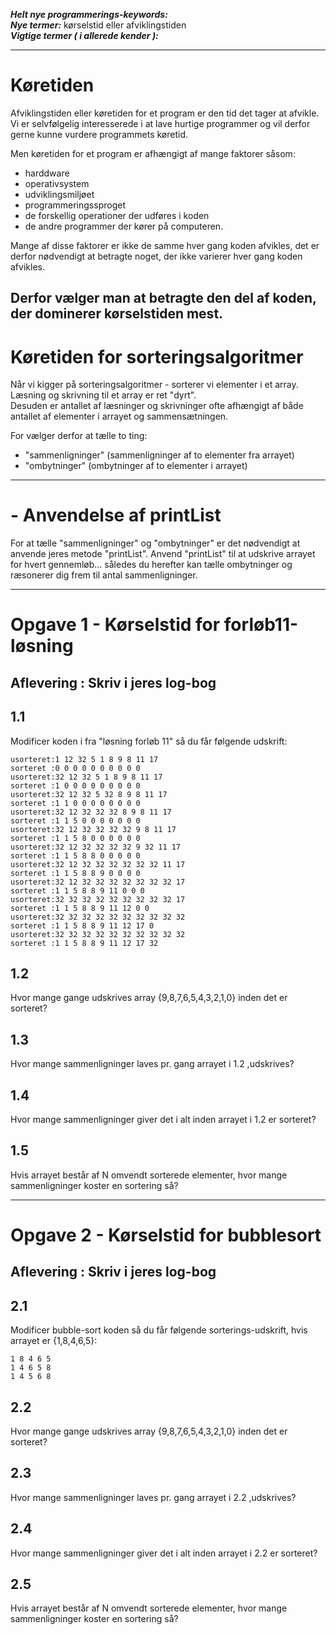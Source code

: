 ***Helt nye programmerings-keywords:***         
***Nye termer:***  kørselstid eller afviklingstiden    
***Vigtige termer ( i allerede kender ):***

---------------------------------------------------------
# Køretiden

Afviklingstiden eller køretiden for et program er den tid det tager at afvikle.   
Vi er selvfølgelig interesserede i at lave hurtige programmer og vil derfor gerne kunne vurdere programmets køretid.    

Men køretiden for et program er afhængigt af mange faktorer såsom:
- harddware
- operativsystem
- udviklingsmiljøet
- programmeringssproget
- de forskellig operationer der udføres i koden
- de andre programmer der kører på computeren.   

Mange af disse faktorer er ikke de samme hver gang koden afvikles, det er derfor nødvendigt at betragte noget, der ikke varierer hver gang koden afvikles.    

Derfor vælger man at betragte den del af koden, der dominerer kørselstiden mest.
---------------------------------------------------------
# Køretiden for sorteringsalgoritmer

Når vi kigger på sorteringsalgoritmer - sorterer vi elementer i et array.    
Læsning og skrivning til et array er ret "dyrt".   
Desuden er antallet af læsninger og skrivninger ofte afhængigt af både antallet af elementer i arrayet og sammensætningen.    

For vælger derfor at tælle to ting:
- "sammenligninger" (sammenligninger af to elementer fra arrayet)
- "ombytninger" (ombytninger af to elementer i arrayet)
---------------------------------------------------------
# - Anvendelse af printList

For at tælle "sammenligninger" og "ombytninger" er det nødvendigt at anvende jeres metode "printList".
Anvend "printList" til at udskrive arrayet for hvert gennemløb... således du herefter kan tælle ombytninger og ræsonerer dig frem til antal sammenligninger.

---------------------------------------------------------

# Opgave 1 - Kørselstid for forløb11-løsning
## Aflevering : Skriv i jeres log-bog

## 1.1
Modificer koden i fra "løsning forløb 11" så du får følgende udskrift:
```
usorteret:1 12 32 5 1 8 9 8 11 17
sorteret :0 0 0 0 0 0 0 0 0 0
usorteret:32 12 32 5 1 8 9 8 11 17
sorteret :1 0 0 0 0 0 0 0 0 0
usorteret:32 12 32 5 32 8 9 8 11 17
sorteret :1 1 0 0 0 0 0 0 0 0
usorteret:32 12 32 32 32 8 9 8 11 17
sorteret :1 1 5 0 0 0 0 0 0 0
usorteret:32 12 32 32 32 32 9 8 11 17
sorteret :1 1 5 8 0 0 0 0 0 0
usorteret:32 12 32 32 32 32 9 32 11 17
sorteret :1 1 5 8 8 0 0 0 0 0
usorteret:32 12 32 32 32 32 32 32 11 17
sorteret :1 1 5 8 8 9 0 0 0 0
usorteret:32 12 32 32 32 32 32 32 32 17
sorteret :1 1 5 8 8 9 11 0 0 0
usorteret:32 32 32 32 32 32 32 32 32 17
sorteret :1 1 5 8 8 9 11 12 0 0
usorteret:32 32 32 32 32 32 32 32 32 32
sorteret :1 1 5 8 8 9 11 12 17 0
usorteret:32 32 32 32 32 32 32 32 32 32
sorteret :1 1 5 8 8 9 11 12 17 32
```
## 1.2
Hvor mange gange udskrives array {9,8,7,6,5,4,3,2,1,0} inden det er sorteret?
## 1.3
Hvor mange sammenligninger laves pr. gang arrayet i 1.2 ,udskrives?
## 1.4
Hvor mange sammenligninger giver det i alt inden arrayet i 1.2 er sorteret?
## 1.5
Hvis arrayet består af N omvendt sorterede elementer, hvor mange sammenligninger koster en sortering så?

---------------------------------------------------------

# Opgave 2 - Kørselstid for bubblesort
## Aflevering : Skriv i jeres log-bog

## 2.1
Modificer bubble-sort koden så du får følgende sorterings-udskrift, hvis arrayet er {1,8,4,6,5}:
```
1 8 4 6 5
1 4 6 5 8
1 4 5 6 8
```
## 2.2
Hvor mange gange udskrives array {9,8,7,6,5,4,3,2,1,0} inden det er sorteret?
## 2.3
Hvor mange sammenligninger laves pr. gang arrayet i 2.2 ,udskrives?
## 2.4
Hvor mange sammenligninger giver det i alt inden arrayet i 2.2 er sorteret?
## 2.5
Hvis arrayet består af N omvendt sorterede elementer, hvor mange sammenligninger koster en sortering så?
